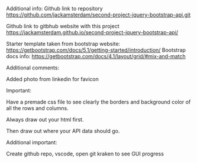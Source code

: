 Additional info:
Github link to repository
https://github.com/jackamsterdam/second-project-jquery-bootstrap-api.git

Github link to gitbhub website with this project https://jackamsterdam.github.io/second-project-jquery-bootstrap-api/


Starter template taken from bootstrap website:
https://getbootstrap.com/docs/5.1/getting-started/introduction/
Bootstrap docs info:
https://getbootstrap.com/docs/4.1/layout/grid/#mix-and-match





Additional comments:

Added photo from linkedin for favicon





Important: 

Have a premade css file to see clearly the borders and background color of all the rows and columns.

Always draw out your html first.

Then draw out where your API data should go.


Additional important: 

Create github repo, vscode, open git kraken to see GUI progress
